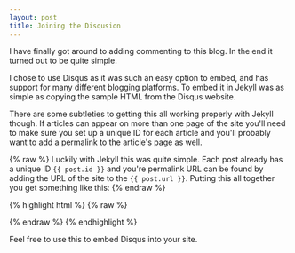 ```yaml
---
layout: post
title: Joining the Disqusion
---
```


I have finally got around to adding commenting to this blog. In the end it turned out to be quite simple.

I chose to use Disqus as it was such an easy option to embed, and has support for many different blogging platforms. To embed it in Jekyll was as simple as copying the sample HTML from the Disqus website.

There are some subtleties to getting this all working properly with Jekyll though. If articles can appear on more than one page of the site you'll need to make sure you set up a unique ID for each article and you'll probably want to add a permalink to the article's page as well.

{% raw %}
Luckily with Jekyll this was quite simple. Each post already has a unique ID `{{ post.id }}` and you're permalink URL can be found by adding the URL of the site to the `{{ post.url }}`. Putting this all together you get something like this:
{% endraw %}

{% highlight html %}
{% raw %}
  <!-- DISQUS -->
  <script type="text/javascript">
    /* * * CONFIGURATION VARIABLES: EDIT BEFORE PASTING INTO YOUR WEBPAGE * * */
    var disqus_shortname = '{{ site.disqus_shortname }}'; // required: set your short name in config.yml
	var disqus_identifier = '{{ post.id }}';
	var disqus_title = '{{ post.title }}';
	var disqus_url = '{{ post.url | prepend: site.url }}';

    /* * * DON'T EDIT BELOW THIS LINE * * */
    (function() {
    var dsq = document.createElement('script'); dsq.type = 'text/javascript'; dsq.async = true;
    dsq.src = '//' + disqus_shortname + '.disqus.com/embed.js';
    (document.getElementsByTagName('head')[0] || document.getElementsByTagName('body')[0]).appendChild(dsq);
    })();
  </script>
  <div id="disqus_thread"></div>
{% endraw %}
{% endhighlight %}

Feel free to use this to embed Disqus into your site.